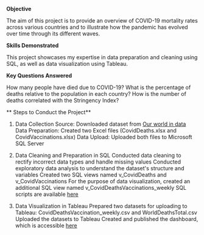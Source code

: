 **Objective**

The aim of this project is to provide an overview of COVID-19 mortality rates across various countries and to illustrate how the pandemic has evolved over time through its different waves.

**Skills Demonstrated**

This project showcases my expertise in data preparation and cleaning using SQL, as well as data visualization using Tableau.

**Key Questions Answered**

How many people have died due to COVID-19?
What is the percentage of deaths relative to the population in each country?
How is the number of deaths correlated with the Stringency Index? 

<!--- The stringency index is a composite measurebased on nine response indicators including schoolclosures, workplace closures, and travel bans,rescaled to a value from 0 to 100 (100 = strictest) -->

 
** Steps to Conduct the Project**

1. Data Collection
Source: Downloaded dataset from [Our world in data](https://ourworldindata.org/covid-deaths)
Data Preparation: Created two Excel files (CovidDeaths.xlsx and CovidVaccinations.xlsx)
Data Upload: Uploaded both files to Microsoft SQL Server

2. Data Cleaning and Preparation in SQL
Conducted data cleaning to rectify incorrect data types and handle missing values
Conducted exploratory data analysis to understand the dataset's structure and variables
Created two SQL views named v_CovidDeaths and v_CovidVaccinations
For the purpose of data visualization, created an additional SQL view named v_CovidDeathsVaccinations_weekly
SQL scripts are available [here](/DataExploration.sql)

3. Data Visualization in Tableau
Prepared two datasets for uploading to Tableau: CovidDeathsVaccination_weekly.csv and WorldDeathsTotal.csv
Uploaded the datasets to Tableau
Created and published the dashboard, which is accessible [here](https://public.tableau.com/views/Covid-19Deaths_16951637623330/Dashboard1?:language=en-US&publish=yes&:display_count=n&:origin=viz_share_link)



